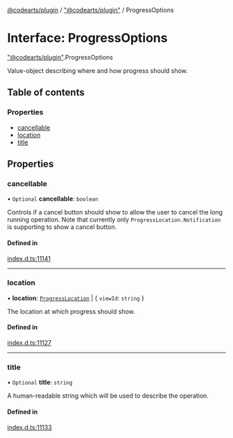 [@codearts/plugin](../README.md) / ["@codearts/plugin"](../modules/_codearts_plugin_.md) / ProgressOptions

# Interface: ProgressOptions

["@codearts/plugin"](../modules/_codearts_plugin_.md).ProgressOptions

Value-object describing where and how progress should show.

## Table of contents

### Properties

- [cancellable](codearts_plugin_.ProgressOptions.md#cancellable)
- [location](codearts_plugin_.ProgressOptions.md#location)
- [title](codearts_plugin_.ProgressOptions.md#title)

## Properties

### cancellable

• `Optional` **cancellable**: `boolean`

Controls if a cancel button should show to allow the user to
cancel the long running operation.  Note that currently only
`ProgressLocation.Notification` is supporting to show a cancel
button.

#### Defined in

[index.d.ts:11141](https://github.com/huaweicloud/cloudide-plugin-api/blob/5055bbd/index.d.ts#L11141)

___

### location

• **location**: [`ProgressLocation`](../enums/codearts_plugin_.ProgressLocation.md) \| { `viewId`: `string`  }

The location at which progress should show.

#### Defined in

[index.d.ts:11127](https://github.com/huaweicloud/cloudide-plugin-api/blob/5055bbd/index.d.ts#L11127)

___

### title

• `Optional` **title**: `string`

A human-readable string which will be used to describe the
operation.

#### Defined in

[index.d.ts:11133](https://github.com/huaweicloud/cloudide-plugin-api/blob/5055bbd/index.d.ts#L11133)
